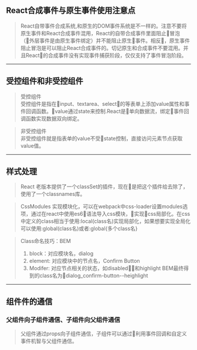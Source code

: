 ## React合成事件与原生事件使用注意点
>  React自带事件合成系统,和原生的DOM事件系统是不一样的。注意不要将原生事件和React合成事件混用，React的自带合成事件里面阻止冒泡（外层事件是由原生事件绑定）并不能阻止原生事件。相反，原生事件阻止冒泡是可以阻止React合成事件的。切记原生和合成事件不要混用。并且React的合成事件没有实现事件捕获阶段，仅仅支持了事件冒泡阶段。  
-----
## 受控组件和非受控组件
> 受控组件  
受控组件是指在input、textarea、select的等表单上添加value属性和事件回调函数。value通过state来控制.React是单向数据流，绑定事件回调函数实现数据双向绑定。

> 非受控组件  
非受控组件就是指表单的value不受state控制，直接访问元素节点获取value值。
-----
## 样式处理
> React 老版本提供了一个classSet的插件，现在是把这个插件给去除了，使用了一个classnames库。

> CssModules 实现模块化，可以在webpack中css-loader设置modules选项，通过在react中使用es6语法导入css模块，实现css局部化。在css中定义的class相当于使用:local(class名)实现局部化，如果想要实现全局化可以使用:global(class名)或者:global{多个class名}

> Class命名技巧：BEM  
> 1. block：对应模块名，dialog
> 2. element: 对应模块中的节点名，Confirm Button
> 3. Modifer: 对应节点相关的状态，如disabled和highlight
> BEM最终得到的class名为dialog_confirm-button--heighlight  
----
## 组件件的通信
### 父组件向子组件通信、子组件向父组件通信  
> 父组件通过props向子组件通信，子组件可以通过利用事件回调和自定义事件机智与父组件通信。